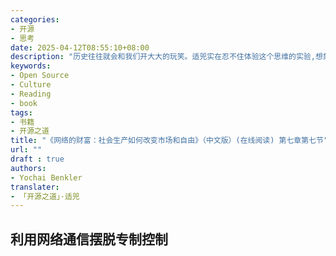```yaml
---
categories:
- 开源
- 思考
date: 2025-04-12T08:55:10+08:00
description: "历史往往就会和我们开大大的玩笑。适兕实在忍不住体验这个思维的实验,想象虚拟的历史，于是尝试花几个月的时间翻译。Enjoy！Happy Reading～"
keywords:
- Open Source
- Culture
- Reading
- book
tags:
- 书籍
- 开源之道
title: "《网络的财富：社会生产如何改变市场和自由》（中文版）(在线阅读) 第七章第七节"
url: ""
draft : true
authors:
- Yochai Benkler
translater:
- 「开源之道」·适兕
---
```


## 利用网络通信摆脱专制控制

